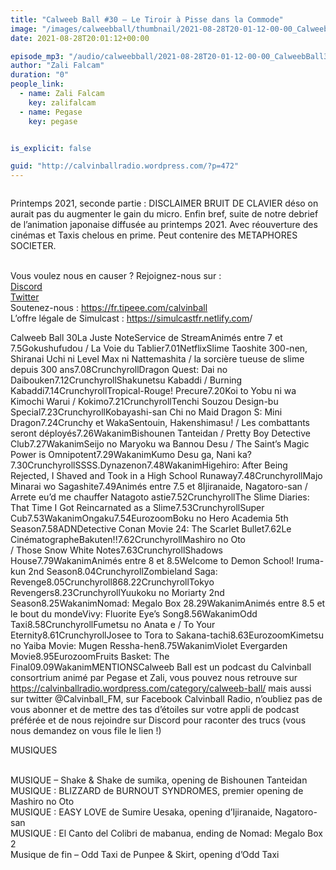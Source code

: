 ```yaml
---
title: "Calweeb Ball #30 – Le Tiroir à Pisse dans la Commode"
image: "/images/calweebball/thumbnail/2021-08-28T20-01-12-00-00_CalweebBall30LeTiroirPissedanslaCommode.jpg"
date: 2021-08-28T20:01:12+00:00

episode_mp3: "/audio/calweebball/2021-08-28T20-01-12-00-00_CalweebBall30LeTiroirPissedanslaCommode.mp3"
author: "Zali Falcam"
duration: "0"
people_link: 
  - name: Zali Falcam
    key: zalifalcam
  - name: Pegase
    key: pegase


is_explicit: false

guid: "http://calvinballradio.wordpress.com/?p=472"
---
```


<PodcastHeader/>

<!-- ECRIRE LA DESCRIPTION DE L'EPISODE SOUS CETTE LIGNE -->

<img src="/resources/calweebball/2021-08-28T20-01-12-00-00_CalweebBall30LeTiroirPissedanslaCommode/cwb-30-2.jpg" alt="">



 
<a href="" rel="nofollow"></a>
 



<p>Printemps 2021, seconde partie : DISCLAIMER BRUIT DE CLAVIER déso on aurait pas du augmenter le gain du micro. Enfin bref, suite de notre debrief de l’animation japonaise diffusée au printemps 2021. Avec réouverture des cinémas et Taxis chelous en prime. Peut contenire des METAPHORES SOCIETER.</p>



<p><br>Vous voulez nous en causer ? Rejoignez-nous sur :<br><a href="http://discordapp.com/invite/4RnA9v7" rel="nofollow">Discord</a><br><a href="https://twitter.com/Calvinball_FM?lang=fr" rel="nofollow">Twitter</a><br>Soutenez-nous : <a href="https://fr.tipeee.com/calvinball" rel="nofollow">https://fr.tipeee.com/calvinball </a><br>L’offre légale de Simulcast : <a href="https://simulcastfr.netlify.com/" rel="nofollow">https://simulcastfr.netlify.com</a>/  </p>



<tr><td>Calweeb Ball 30</td><td></td><td></td></tr><tr><td></td><td>La Juste Note</td><td>Service de Stream</td></tr><tr><td></td><td></td><td></td></tr><tr><td></td><td></td><td></td></tr><tr><td>Animés entre 7 et 7.5</td><td></td><td></td></tr><tr><td>Gokushufudou / La Voie du Tablier</td><td>7.01</td><td>Netflix</td></tr><tr><td>Slime Taoshite 300-nen, Shiranai Uchi ni Level Max ni Nattemashita / la sorcière tueuse de slime depuis 300 ans</td><td>7.08</td><td>Crunchyroll</td></tr><tr><td>Dragon Quest: Dai no Daibouken</td><td>7.12</td><td>Crunchyroll</td></tr><tr><td>Shakunetsu Kabaddi / Burning Kabaddi</td><td>7.14</td><td>Crunchyroll</td></tr><tr><td>Tropical-Rouge! Precure</td><td>7.20</td><td></td></tr><tr><td>Koi to Yobu ni wa Kimochi Warui / Kokimo</td><td>7.21</td><td>Crunchyroll</td></tr><tr><td>Tenchi Souzou Design-bu Special</td><td>7.23</td><td>Crunchyroll</td></tr><tr><td>Kobayashi-san Chi no Maid Dragon S: Mini Dragon</td><td>7.24</td><td>Crunchy et Waka</td></tr><tr><td>Sentouin, Hakenshimasu! / Les combattants seront déployés</td><td>7.26</td><td>Wakanim</td></tr><tr><td>Bishounen Tanteidan / Pretty Boy Detective Club</td><td>7.27</td><td>Wakanim</td></tr><tr><td>Seijo no Maryoku wa Bannou Desu / The Saint’s Magic Power is Omnipotent</td><td>7.29</td><td>Wakanim</td></tr><tr><td>Kumo Desu ga, Nani ka?</td><td>7.30</td><td>Crunchyroll</td></tr><tr><td>SSSS.Dynazenon</td><td>7.48</td><td>Wakanim</td></tr><tr><td>Higehiro: After Being Rejected, I Shaved and Took in a High School Runaway</td><td>7.48</td><td>Crunchyroll</td></tr><tr><td>Majo Minarai wo Sagashite</td><td>7.49</td><td></td></tr><tr><td></td><td></td><td></td></tr><tr><td>Animés entre 7.5 et 8</td><td></td><td></td></tr><tr><td>Ijiranaide, Nagatoro-san / Arrete eu’d me chauffer Natagoto astie</td><td>7.52</td><td>Crunchyroll</td></tr><tr><td>The Slime Diaries: That Time I Got Reincarnated as a Slime</td><td>7.53</td><td>Crunchyroll</td></tr><tr><td>Super Cub</td><td>7.53</td><td>Wakanim</td></tr><tr><td>Ongaku</td><td>7.54</td><td>Eurozoom</td></tr><tr><td>Boku no Hero Academia 5th Season</td><td>7.58</td><td>ADN</td></tr><tr><td>Detective Conan Movie 24: The Scarlet Bullet</td><td>7.62</td><td>Le Cinématographe</td></tr><tr><td>Bakuten!!</td><td>7.62</td><td>Crunchyroll</td></tr><tr><td>Mashiro no Oto<br>/ Those Snow White Notes</td><td>7.63</td><td>Crunchyroll</td></tr><tr><td>Shadows House</td><td>7.79</td><td>Wakanim</td></tr><tr><td></td><td></td><td></td></tr><tr><td>Animés entre 8 et 8.5</td><td></td><td></td></tr><tr><td>Welcome to Demon School! Iruma-kun 2nd Season</td><td>8.04</td><td>Crunchyroll</td></tr><tr><td>Zombieland Saga: Revenge</td><td>8.05</td><td>Crunchyroll</td></tr><tr><td>86</td><td>8.22</td><td>Crunchyroll</td></tr><tr><td>Tokyo Revengers</td><td>8.23</td><td>Crunchyroll</td></tr><tr><td>Yuukoku no Moriarty 2nd Season</td><td>8.25</td><td>Wakanim</td></tr><tr><td>Nomad: Megalo Box 2</td><td>8.29</td><td>Wakanim</td></tr><tr><td></td><td></td><td></td></tr><tr><td>Animés entre 8.5 et le bout du monde</td><td></td><td></td></tr><tr><td>Vivy: Fluorite Eye’s Song</td><td>8.56</td><td>Wakanim</td></tr><tr><td>Odd Taxi</td><td>8.58</td><td>Crunchyroll</td></tr><tr><td>Fumetsu no Anata e / To Your Eternity</td><td>8.61</td><td>Crunchyroll</td></tr><tr><td>Josee to Tora to Sakana-tachi</td><td>8.63</td><td>Eurozoom</td></tr><tr><td>Kimetsu no Yaiba Movie: Mugen Ressha-hen</td><td>8.75</td><td>Wakanim</td></tr><tr><td>Violet Evergarden Movie</td><td>8.95</td><td>Eurozoom</td></tr><tr><td>Fruits Basket: The Final</td><td>09.09</td><td>Wakanim</td></tr><tr><td>MENTIONS</td><td></td><td></td></tr><tr><td>Calweeb Ball est un podcast du Calvinball consortrium animé par Pegase et Zali, vous pouvez nous retrouve sur <a href="https://calvinballradio.wordpress.com/category/calweeb-ball/" rel="nofollow">https://calvinballradio.wordpress.com/category/calweeb-ball/</a> mais aussi sur twitter @Calvinball_FM, sur Facebook Calvinball Radio, n’oubliez pas de vous abonner et de mettre des tas d’étoiles sur votre appli de podcast préférée et de nous rejoindre sur Discord pour raconter des trucs (vous nous demandez on vous file le lien !)</td><td></td><td></td></tr><tr><td></td><td></td><td></td></tr>



<p>MUSIQUES</p>



<p><br>MUSIQUE – Shake &amp; Shake de sumika, opening de Bishounen Tanteidan<br>MUSIQUE : BLIZZARD de BURNOUT SYNDROMES, premier opening de Mashiro no Oto<br>MUSIQUE : EASY LOVE de Sumire Uesaka, opening d’Ijiranaide, Nagatoro-san<br>MUSIQUE : El Canto del Colibri de mabanua, ending de Nomad: Megalo Box 2<br>Musique de fin – Odd Taxi de Punpee &amp; Skirt, opening d’Odd Taxi</p>


